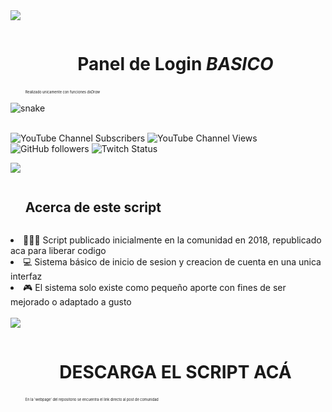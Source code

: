 <img src="https://user-images.githubusercontent.com/73097560/115834477-dbab4500-a447-11eb-908a-139a6edaec5c.gif"/>
<!-- x -->
<div id="user-content-toc">
  <ul align="center"> <summary><h1 style="display: inline-block">Panel de Login <b><i>BASICO</i></b></h1></summary><p style="font-size: 0.4em; text-align: left;">Realizado unicamente con funciones <i>dxDraw</i></p> </ul>
  <img  src="https://i.gyazo.com/ab48700f96fd4d90f058cef85b710334.png" alt="snake" /></a>
</div>
<br/>

![YouTube Channel Subscribers](https://img.shields.io/youtube/channel/subscribers/UCM7N0X2303LPKv2gUUhE_jA?style=flat&label=YouTube&link=https%3A%2F%2Fwww.youtube.com%2F%40sergioksyt%3Fsub_confirmation%3D1)
![YouTube Channel Views](https://img.shields.io/youtube/channel/views/UCM7N0X2303LPKv2gUUhE_jA?style=flat&label=Visitas&link=https%3A%2F%2Fwww.youtube.com%2F%40Sergioksyt)
![GitHub followers](https://img.shields.io/github/followers/sergioks?style=flat&label=GitHub)
![Twitch Status](https://img.shields.io/twitch/status/srsergioks?style=flat&label=Twitch&color=purple)

<img src="https://user-images.githubusercontent.com/73097560/115834477-dbab4500-a447-11eb-908a-139a6edaec5c.gif" />

<div id="user-content-toc">
  <ul align="left"> <summary><h2 style="display: inline-block">Acerca de este script</h2></summary> </ul>
  <li>🧑🏻‍💻 Script publicado inicialmente en la comunidad en 2018, republicado aca para liberar codigo</li>
  <li>💻 Sistema básico de inicio de sesion y creacion de cuenta en una unica interfaz</li>
  <li>🎮 El sistema solo existe como pequeño aporte con fines de ser mejorado o adaptado a gusto</li>
</div>
<br/>

<img src="https://user-images.githubusercontent.com/73097560/115834477-dbab4500-a447-11eb-908a-139a6edaec5c.gif" />

<div id="user-content-toc">
  <ul align="center"> <summary><h1 style="display: inline-block">DESCARGA EL SCRIPT ACÁ</h1></summary><p style="font-size: 0.4em; text-align: left;">En la 'webpage' del repositorio se encuentra el link directo al post de comunidad</p> </ul>
</div>
